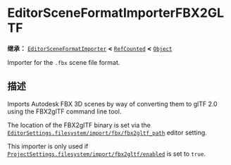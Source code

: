 <!-- ⚠ 请勿编辑本文件 ⚠ -->
<!-- 本文档使用脚本从 WeDot 引擎源码仓库生成。 -->
<!-- 生成脚本：https://github.com/WeDot-Engine/WeDot/tree/master/doc/tools/make_md.py； -->
<!-- 原文件：https://github.com/WeDot-Engine/WeDot/tree/master/modules/fbx/doc_classes/EditorSceneFormatImporterFBX2GLTF.xml。 -->

<div id="_class_editorsceneformatimporterfbx2gltf"></div>

# EditorSceneFormatImporterFBX2GLTF

**继承：** [`EditorSceneFormatImporter`](class_editorsceneformatimporter.md) **<** [`RefCounted`](class_refcounted.md) **<** [`Object`](class_object.md)

Importer for the `.fbx` scene file format.

## 描述

Imports Autodesk FBX 3D scenes by way of converting them to glTF 2.0 using the FBX2glTF command line tool.

The location of the FBX2glTF binary is set via the [`EditorSettings.filesystem/import/fbx/fbx2gltf_path`](class_editorsettings.md#class_editorsettings_property_filesystem/import/fbx/fbx2gltf_path) editor setting.

This importer is only used if [`ProjectSettings.filesystem/import/fbx2gltf/enabled`](class_projectsettings.md#class_projectsettings_property_filesystem/import/fbx2gltf/enabled) is set to `true`.

[^virtual]: 本方法通常需要用户覆盖才能生效。
[^const]: 本方法无副作用，不会修改该实例的任何成员变量。
[^vararg]: 本方法除了能接受在此处描述的参数外，还能够继续接受任意数量的参数。
[^constructor]: 本方法用于构造某个类型。
[^static]: 调用本方法无需实例，可直接使用类名进行调用。
[^operator]: 本方法描述的是使用本类型作为左操作数的有效运算符。
[^bitfield]: 这个值是由下列位标志构成位掩码的整数。
[^void]: 无返回值。
